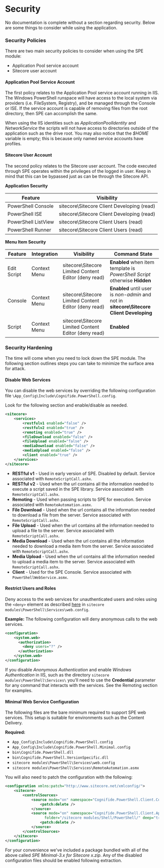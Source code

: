 # Security

No documentation is complete without a section regarding security. Below are some things to consider while using the application.

### Security Policies

There are two main security policies to consider when using the SPE module:
* Application Pool service account
* Sitecore user account

#### Application Pool Service Account

The first policy relates to the Application Pool service account running in IIS. The Windows PowerShell runspace will have access to the local system via providers (i.e. FileSystem, Registry), and be managed through the Console or ISE. If the service account is capable of removing files from the root directory, then SPE can accomplish the same.

When using the IIS identities such as *ApplicationPoolIdentity* and *NetworkService* the scripts will not have access to directories outside of the application such as the drive root. You may also notice that the *$HOME* variable is empty; this is because only named service accounts have profiles.

#### Sitecore User Account

The second policy relates to the Sitecore user account. The code executed through SPE operates within the privileges of the logged in user. Keep in mind that this can be bypassed just as can be through the Sitecore API.

**Application Security**

| **Feature** | **Visibility** |
| ----------- | ------------------ |
| PowerShell Console | sitecore\Sitecore Client Developing (read) |
| PowerShell ISE | sitecore\Sitecore Client Developing (read) |
| PowerShell ListView | sitecore\Sitecore Client Users (read) |
| PowerShell Runner | sitecore\Sitecore Client Users (read) |

**Menu Item Security**

| **Feature** | **Integration** | **Visibility** | **Command State** |
| ----------- | --------------- | ------------------ | ---------- |
| Edit Script | Context Menu | sitecore\Sitecore Limited Content Editor (deny read) | **Enabled** when item template is *PowerShell Script* otherwise **Hidden** |
| Console | Context Menu | sitecore\Sitecore Limited Content Editor (deny read) | **Enabled** until user is *non-admin* and not in **sitecore\Sitecore Client Developing** |
| Script | Context Menu | sitecore\Sitecore Limited Content Editor (deny read) | **Enabled** |

### Security Hardening

The time will come when you need to lock down the SPE module. The following section outlines steps you can take to minimize the surface area for attack.

#### Disable Web Services

You can disable the web services by overriding the following configuration file `\App_Config\Include\Cognifide.PowerShell.config`.

Look for the following section and enable/disable as needed.

```xml
<sitecore>
    <services>
        <restfulv1 enabled="false" />
        <restfulv2 enabled="true" />
        <remoting enabled="true" />
        <fileDownload enabled="false" />
        <fileUpload enabled="false" />
        <mediaDownload enabled="false" />
        <mediaUpload enabled="false" />
        <client enabled="true" />
    </services>
</sitecore>
```

* **RESTful v1** - Used in early version of SPE. Disabled by default. Service associated with `RemoteScriptCall.ashx`.
* **RESTful v2** - Used when the url contains all the information needed to execute a script saved in the SPE library. Service associated with `RemoteScriptCall.ashx`.
* **Remoting** - Used when passing scripts to SPE for execution. Service associated with `RemoteAutomation.asmx`.
* **File Download** - Used when the url contains all the information needed to download a file from the server. Service associated with `RemoteScriptCall.ashx`.
* **File Upload** - Used when the url contains all the information needed to upload a file to the server. Service associated with `RemoteScriptCall.ashx`.
* **Media Download** - Used when the url contains all the information needed to download a media item from the server. Service associated with `RemoteScriptCall.ashx`.
* **Media Upload** - Used when the url contains all the information needed to upload a media item to the server. Service associated with `RemoteScriptCall.ashx`.
* **Client** - Used for the SPE Console. Service associated with `PowerShellWebService.asmx`.

#### Restrict Users and Roles

Deny access to the web services for unauthenticated users and roles using the `<deny>` element as described [here][1] in `sitecore modules\PowerShell\Services\web.config`.

**Example:** The following configuration will deny anonymous calls to the web services.

```xml
<configuration>
    <system.web>
      <authorization>
        <deny users="?" />
      </authorization>
    </system.web>
</configuration>
```

If you disable *Anonymous Authentication* and enable *Windows Authentication* in IIS, such as the directory `sitecore modules\PowerShell\Services\` you'll need to use the **Credential** parameter for any command that interacts with the services. See the Remoting section for examples.

#### Minimal Web Service Configuration

The following files are the bare minimum required to support SPE web services. This setup is suitable for environments such as the Content Delivery.

**Required:**
* `App_Config\Include\Cognifide.PowerShell.config`
* `App_Config\Include\Cognifide.PowerShell.Minimal.config`
* `bin\Cognifide.PowerShell.dll`
* `bin\Cognifide.PowerShell.VersionSpecific.dll`
* `sitecore modules\PowerShell\Services\web.config`
* `sitecore modules\PowerShell\Services\RemoteAutomation.asmx`
 
You will also need to patch the configuration with the following:

```xml
<configuration xmlns:patch="http://www.sitecore.net/xmlconfig/">
    <sitecore>
        <controlSources>
            <source mode="on" namespace="Cognifide.PowerShell.Client.Controls" assembly="Cognifide.PowerShell">
                <patch:delete />
            </source>
            <source mode="on" namespace="Cognifide.PowerShell.Client.Applications"
                  folder="/sitecore modules/Shell/PowerShell/" deep="true">
                <patch:delete />
            </source>
        </controlSources>
    </sitecore>
</configuration>
```

For your convenience we've included a package bundled with all of the above called *SPE Minimal-3.x for Sitecore x.zip*. Any of the disabled configuration files should be enabled following extraction.

[1]: https://msdn.microsoft.com/en-us/library/8aeskccd%28v=vs.71%29.aspx